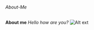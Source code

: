 ###### About-Me
**About me**
*Hello how are you?*
![Alt ext](https://www.bing.com/images/search?view=detailV2&ccid=1YM53mG1&id=D05A5411EA64B4C5CC975FE2F421AACA3528F5D7&thid=OIP.1YM53mG10H_U25iPjop83QHaEo&mediaurl=https%3a%2f%2fth.bing.com%2fth%2fid%2fR.d58339de61b5d07fd4db988f8e8a7cdd%3frik%3d1%252fUoNcqqIfTiXw%26riu%3dhttp%253a%252f%252fthewowstyle.com%252fwp-content%252fuploads%252f2015%252f01%252fnature-images..jpg%26ehk%3d%252fG27fwqbQI%252fi%252bxgGclM1BHuObngpvsp27tc36F59T9c%253d%26risl%3d%26pid%3dImgRaw%26r%3d0&exph=1800&expw=2880&q=immages&simid=608020000685117547&FORM=IRPRST&ck=87EF591D16C93AA71BE914218AFEE99F&selectedIndex=0&ajaxhist=0&ajaxserp=0)
